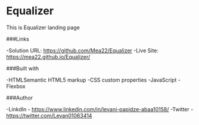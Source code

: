 # Equalizer

This is Equalizer landing page

###Links

-Solution URL: https://github.com/Mea22/Equalizer
-Live Site: https://mea22.github.io/Equalizer/

###Built with

-HTMLSemantic HTML5 markup
-CSS custom properties
-JavaScript
-Flexbox

###Author

-LinkdIn - https://www.linkedin.com/in/levani-papidze-abaa10158/
-Twitter - https://twitter.com/Levan01063414
